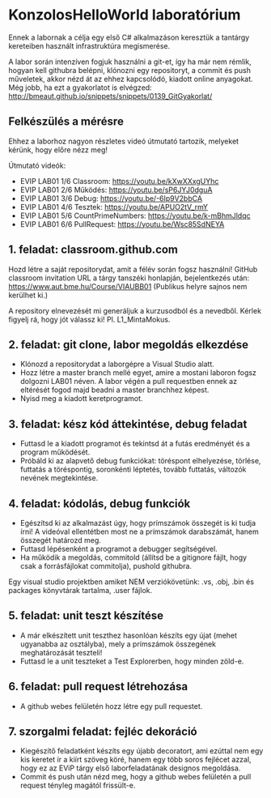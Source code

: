 # KonzolosHelloWorld laboratórium

Ennek a labornak a célja egy első C# alkalmazáson keresztük a tantárgy kereteiben használt infrastruktúra megismerése.

A labor során intenzíven fogjuk használni a git-et, így ha már nem rémlik, hogyan kell githubra belépni, klónozni egy repositoryt, a commit és push műveletek, akkor nézd át az ehhez kapcsolódó, kiadott online anyagokat. Még jobb, ha ezt a gyakorlatot is elvégzed:
http://bmeaut.github.io/snippets/snippets/0139_GitGyakorlat/

## Felkészülés a mérésre

Ehhez a laborhoz nagyon részletes videó útmutató tartozik, melyeket kérünk, hogy előre nézz meg!

Útmutató videók:
- EVIP LAB01 1/6 Classroom: https://youtu.be/kXwXXxgUYhc
- EVIP LAB01 2/6 Működés: https://youtu.be/sP6JYJ0dguA
- EVIP LAB01 3/6 Debug: https://youtu.be/-6Ip9V2bbCA
- EVIP LAB01 4/6 Tesztek: https://youtu.be/APUO2tV_rmY
- EVIP LAB01 5/6 CountPrimeNumbers: https://youtu.be/k-mBhmJldqc
- EVIP LAB01 6/6 PullRequest: https://youtu.be/Wsc85SdNEYA

## 1. feladat: classroom.github.com

Hozd létre a saját repositorydat, amit a félév során fogsz használni!
GitHub classroom invitation URL a tárgy tanszéki honlapján, bejelentkezés után: https://www.aut.bme.hu/Course/VIAUBB01 (Publikus helyre sajnos nem kerülhet ki.)

A repository elnevezését mi generáljuk a kurzusodból és a nevedből. Kérlek figyelj rá, hogy jót válassz ki! Pl. L1_MintaMokus.

## 2. feladat: git clone, labor megoldás elkezdése

- Klónozd a repositorydat a laborgépre a Visual Studio alatt.
- Hozz létre a master branch mellé egyet, amire a mostani laboron fogsz dolgozni LAB01 néven. A labor végén a pull requestben ennek az eltérését fogod majd beadni a master branchhez képest.
- Nyisd meg a kiadott keretprogramot.

## 3. feladat: kész kód áttekintése, debug feladat

- Futtasd le a kiadott programot és tekintsd át a futás eredményét és a program működését.
- Próbáld ki az alapvető debug funkciókat: töréspont elhelyezése, törlése, futtatás a töréspontig, soronkénti léptetés, tovább futtatás, változók nevének megtekintése.

## 4. feladat: kódolás, debug funkciók

- Egészítsd ki az alkalmazást úgy, hogy prímszámok összegét is ki tudja írni! A videóval ellentétben most ne a prímszámok darabszámát, hanem összegét határozd meg.
- Futtasd lépésenként a programot a debugger segítségével.
- Ha működik a megoldás, commitold (állítsd be a gitignore fájlt, hogy csak a forrásfájlokat commitolja), pushold githubra.

Egy visual studio projektben amiket NEM verziókövetünk: .vs, .obj, .bin és packages könyvtárak tartalma, .user fájlok.

## 5. feladat: unit teszt készítése

- A már elkészített unit teszthez hasonlóan készíts egy újat (mehet ugyanabba az osztályba), mely a prímszámok összegének meghatározását teszteli!
- Futtasd le a unit teszteket a Test Explorerben, hogy minden zöld-e.

## 6. feladat: pull request létrehozása

- A github webes felületén hozz létre egy pull requestet.

## 7. szorgalmi feladat: fejléc dekoráció

- Kiegészítő feladatként készíts egy újabb decoratort, ami ezúttal nem egy kis keretet ír a kiírt szöveg köré, hanem egy több soros fejlécet azzal, hogy ez az EViP tárgy első laborfeladatának designos megoldása.
- Commit és push után nézd meg, hogy a github webes felületén a pull request tényleg magától frissült-e.
